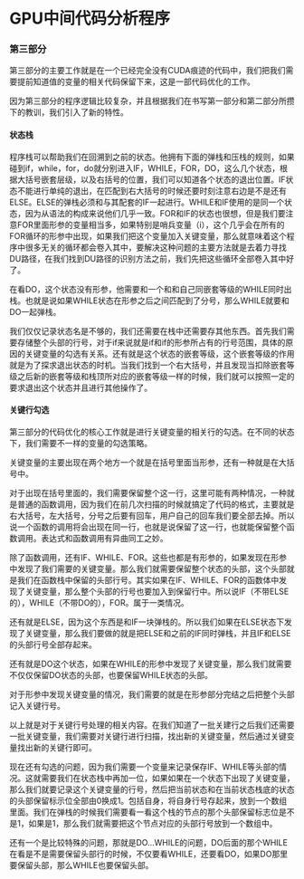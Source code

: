 # GPU中间代码分析程序

### 第三部分

​	第三部分的主要工作就是在一个已经完全没有CUDA痕迹的代码中，我们把我们需要提前知道值的变量的相关代码保留下来，这是一部代码优化的工作。

​	因为第三部分的程序逻辑比较复杂，并且根据我们在书写第一部分和第二部分所攒下的教训，我们引入了新的特性。

#### 状态栈

​	程序栈可以帮助我们在回溯到之前的状态。他拥有下面的弹栈和压栈的规则，如果碰到if，while，for，do就分别进入IF，WHILE，FOR，DO，这么几个状态，根据大括号嵌套层级，以及右括号的位置，我们可以知道各个状态的退出位置。IF状态不能进行单纯的退出，在匹配到右大括号的时候还要时刻注意右边是不是还有ELSE。ELSE的弹栈必须和与其配套的IF一起进行。WHILE和IF使用的是同一个状态，因为从语法的构成来说他们几乎一致。FOR和IF的状态也很想，但是我们要注意FOR里面形参的变量相当多，如果特别是哨兵变量（i），这个几乎会在所有的FOR循环的形参中出现，如果我们把这个变量加入关键变量，那么就意味着这个程序中很多无关的循环都会卷入其中，要解决这种问题的主要方法就是去着力寻找DU路径，在我们找到DU路径的识别方法之前，我们先把这些循环全部卷入其中好了。

​	在看DO，这个状态没有形参，他需要和一个和和自己同嵌套等级的WHILE同时出栈。也就是说如果WHILE状态在形参之后之间匹配到了分号，那么WHILE就要和DO一起弹栈。

​	我们仅仅记录状态名是不够的，我们还需要在栈中还需要存其他东西。首先我们需要存储整个头部的行号，对于if来说就是if和if的形参所占有的行号范围，具体的原因的关键变量的勾选有关系。还有就是这个状态的嵌套等级，这个嵌套等级的作用就是为了探求退出状态的时机。当我们找到一个右大括号，并且发现当扣除嵌套等级之后新的嵌套等级和栈顶所对应的嵌套等级一样的时候，我们就可以按照一定的要求退出这个状态并且进行其他操作了。

#### 关键行勾选

​	第三部分的代码优化的核心工作就是进行关键变量的相关行的勾选。在不同的状态下，我们需要不一样的变量的勾选策略。

​	关键变量的主要出现在两个地方一个就是在括号里面当形参，还有一种就是在大括号中。

​	对于出现在括号里面的，我们需要保留整个这一行，这里可能有两种情况，一种就是普通的函数调用，因为我们在前几次扫描的时候就搞定了代码的格式，主要就是右大括号，左大括号，分号之后要有回车，用户自己的回车我们要全部去掉。所以说一个函数的调用将会出现在同一行，也就是说保留了这一行，也就能保留整个函数调用。表达式和函数调用有异曲同工之妙。

​	除了函数调用，还有IF、WHILE、FOR。这些也都是有形参的，如果发现在形参中发现了我们需要的关键变量。那么我们就需要保留整个状态的头部，这个头部就是我们在函数栈中保留的头部行号。其实如果在IF、WHILE、FOR的函数体中发现了关键变量，那么整个头部的行号也要加入到保留行中。所以说IF（不带ELSE的），WHILE（不带DO的），FOR。属于一类情况。

​	还有就是ELSE，因为这个东西是和IF一块弹栈的。所以我们如果在ELSE状态下发现了关键变量，那么我们要做的就是把ELSE和之前的IF同时弹栈，并且IF和ELSE的头部行号全部存起来。

​	还有就是DO这个状态，如果在WHILE的形参中发现了关键变量，那么我们就需要不仅仅保留DO状态的头部，也要保留WHILE状态的头部。

​	对于形参中发现关键变量的情况，我们需要的就是在形参部分完结之后把整个头部记入关键行号。

​	以上就是对于关键行号处理的相关内容。在我们知道了一批关建行之后我们还需要一批关键变量，我们需要对关键行进行扫描，找出新的关键变量，然后通过关键变量找出新的关键行即可。

​	现在还有勾选的问题，因为我们需要一个变量来记录保存IF、WHILE等头部的情况。这就需要我们在状态栈中再加一位，如果如果在一个状态下出现了关键变量，那么我们就要记录这个关键变量的行号，然后把当前状态和在当前状态栈底的状态的头部保留标示位全部由0换成1。包括自身，将自身行号存起来，放到一个数组里面。我们在弹栈的时候我们需要看一看这个栈的节点的那个头部保留标志位是不是1，如果是1，那么我们就需要把这个节点对应的头部行号放到一个数组中。

​	还有一个是比较特殊的问题，那就是DO...WHILE的问题，DO后面的那个WHILE在看是不是需要保留头部行的时候，不仅要看WHILE，还要看DO，如果DO那里要保留头部，那么WHILE也要保留头部。



